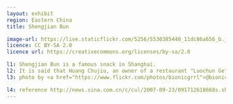 ```yaml
---
layout: exhibit
region: Eastern China
title: Shengjian Bun

image-url: https://live.staticflickr.com/5256/5530385440_11dc86a656_b.jpg
licence: CC BY-SA 2.0
licence url: https://creativecommons.org/licenses/by-sa/2.0

l1: Shengjian Bun is a famous snack in Shanghai.
l2: It is said that Huang Chujiu, an owner of a restaurant "Luochun Ge" in 1920s in Shanghai, hired the cook who was good at making Shengjian Bun from another small snack booth and made it famous. 
l3: photo by <a href="https://www.flickr.com/photos/bionicgrrl">@bionicgrrrl</a> at Flickr

l4: reference http://news.sina.com.cn/c/cul/2007-09-23/091712618668s.shtml
---
```

